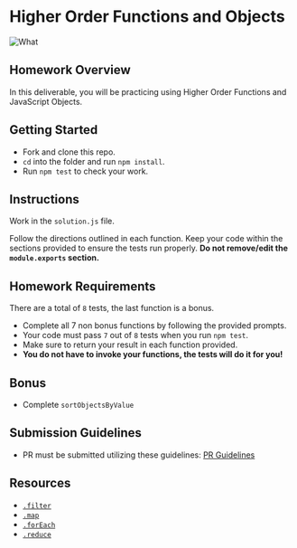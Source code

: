 # Higher Order Functions and Objects

![What](https://miro.medium.com/max/2000/1*KbE6qWmCQg5isyMRQzwfpg.png)

## Homework Overview

In this deliverable, you will be practicing using Higher Order Functions and JavaScript Objects.

## Getting Started

- Fork and clone this repo.
- `cd` into the folder and run `npm install`.
- Run `npm test` to check your work.

## Instructions

Work in the `solution.js` file.

Follow the directions outlined in each function. Keep your code within the sections provided to ensure the tests run properly. **Do not remove/edit the `module.exports` section.**

## Homework Requirements

There are a total of `8` tests, the last function is a bonus.

- Complete all 7 non bonus functions by following the provided prompts.
- Your code must pass `7` out of `8` tests when you run `npm test`.
- Make sure to return your result in each function provided.
- **You do not have to invoke your functions, the tests will do it for you!**

## Bonus

- Complete `sortObjectsByValue`

## Submission Guidelines

- PR must be submitted utilizing these guidelines: [PR Guidelines](https://github.com/SEI-R-6-21/template_pull_request)

## Resources

- [`.filter`](https://developer.mozilla.org/en-US/docs/Web/JavaScript/Reference/Global_Objects/Array/filter)
- [`.map`](https://developer.mozilla.org/en-US/docs/Web/JavaScript/Reference/Global_Objects/Array/map)
- [`.forEach`](https://developer.mozilla.org/en-US/docs/Web/JavaScript/Reference/Global_Objects/Array/foreach)
- [`.reduce`](https://developer.mozilla.org/en-US/docs/Web/JavaScript/Reference/Global_Objects/Array/reduce)
